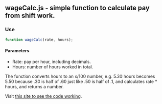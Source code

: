 ## wageCalc.js - simple function to calculate pay from shift work.

### Use
```javascript
function wageCalc(rate, hours);
```

#### Parameters
* Rate: pay per hour, including decimals.
* Hours: number of hours worked in total.

The function converts hours to an x/100 number, e.g. 5.30 hours becomes 5.50 because .30 is half of .60 just like .50 is half of .1, and calculates rate * hours, and returns a number.

Visit [this site to see the code working](https://wagecalculator.netlify.app).